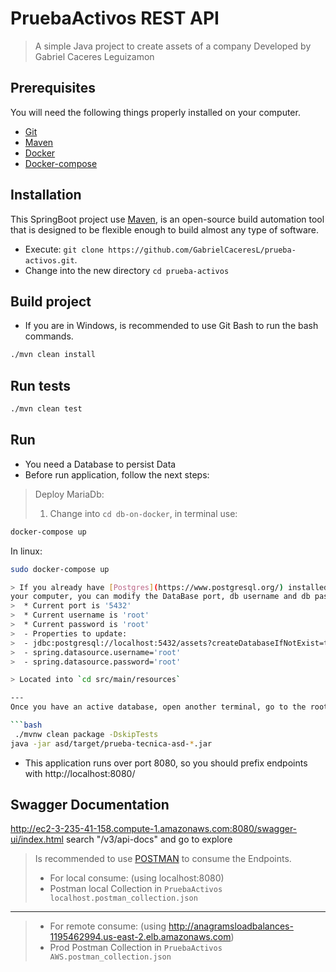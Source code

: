 # PruebaActivos REST API

> A simple Java project to create assets of a company 
>Developed by Gabriel Caceres Leguizamon

## Prerequisites

You will need the following things properly installed on your computer.

* [Git](http://git-scm.com/)
* [Maven](https://maven.apache.org/)
* [Docker](https://docs.docker.com/)
* [Docker-compose](https://docs.docker.com/compose/install/)

## Installation

This SpringBoot project use [Maven](https://maven.apache.org/), 
is an open-source build automation tool that is designed to be flexible enough to build almost any type of software.

* Execute: `git clone https://github.com/GabrielCaceresL/prueba-activos.git`.
* Change into the new directory `cd prueba-activos`

## Build project
* If you are in Windows, is recommended to use Git Bash to run the bash commands.

```bash
./mvn clean install 
```

## Run tests

```bash
./mvn clean test
```

## Run
- You need a Database to persist Data
- Before run application, follow the next steps:
> Deploy MariaDb:
> 1. Change into `cd db-on-docker`, in terminal use:
```bash
docker-compose up
```
In linux:
```bash
sudo docker-compose up

> If you already have [Postgres](https://www.postgresql.org/) installed in
your computer, you can modify the DataBase port, db username and db password in file `application.properties`,
>  * Current port is '5432'
>  * Current username is 'root'
>  * Current password is 'root'
>  - Properties to update: 
>  - jdbc:postgresql://localhost:5432/assets?createDatabaseIfNotExist=true?createDatabaseIfNotExist=true 
>  - spring.datasource.username='root'
>  - spring.datasource.password='root'

> Located into `cd src/main/resources`

---
Once you have an active database, open another terminal, go to the root folder `cd prueba-activos`, and use:

```bash
 ./mvnw clean package -DskipTests
java -jar asd/target/prueba-tecnica-asd-*.jar
```

* This application runs over port 8080, so you should prefix endpoints with http://localhost:8080/
## Swagger Documentation
http://ec2-3-235-41-158.compute-1.amazonaws.com:8080/swagger-ui/index.html
search "/v3/api-docs" and go to explore

> Is recommended to use [POSTMAN](https://www.postman.com/) to consume the Endpoints.
> * For local consume: (using localhost:8080)
> * Postman local Collection in `PruebaActivos localhost.postman_collection.json`
 ---
> * For remote consume: (using http://anagramsloadbalances-1195462994.us-east-2.elb.amazonaws.com)
> * Prod Postman Collection in `PruebaActivos AWS.postman_collection.json`



